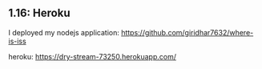 ## 1.16: Heroku

I deployed my nodejs application: https://github.com/giridhar7632/where-is-iss

heroku: https://dry-stream-73250.herokuapp.com/